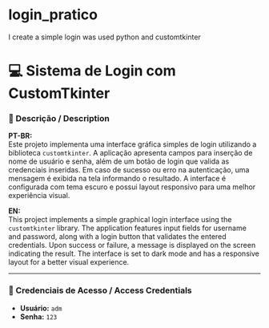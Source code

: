 # login_pratico
I create a simple login was used python and customtkinter

# 💻 Sistema de Login com CustomTkinter

### 📌 Descrição / Description

**PT-BR:**  
Este projeto implementa uma interface gráfica simples de login utilizando a biblioteca `customtkinter`. A aplicação apresenta campos para inserção de nome de usuário e senha, além de um botão de login que valida as credenciais inseridas. Em caso de sucesso ou erro na autenticação, uma mensagem é exibida na tela informando o resultado. A interface é configurada com tema escuro e possui layout responsivo para uma melhor experiência visual.

**EN:**  
This project implements a simple graphical login interface using the `customtkinter` library. The application features input fields for username and password, along with a login button that validates the entered credentials. Upon success or failure, a message is displayed on the screen indicating the result. The interface is set to dark mode and has a responsive layout for a better visual experience.

---

### 🔐 Credenciais de Acesso / Access Credentials

- **Usuário:** `adm`  
- **Senha:** `123`

